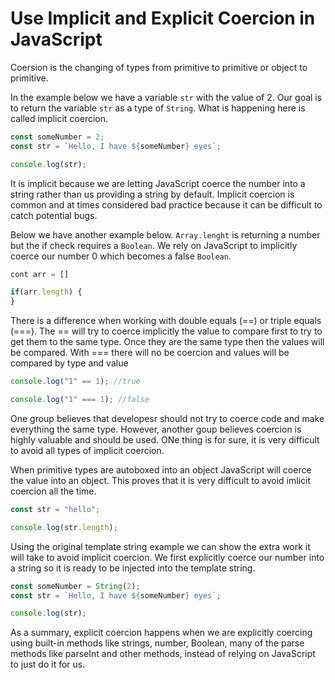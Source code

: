 # Use Implicit and Explicit Coercion in JavaScript

Coersion is the changing of types from primitive to primitive or object to primitive.

In the example below we have a variable `str` with the value of 2. Our goal is to return the variable `str` as a type of `String`. What is happening here is called implicit coercion.

```js
const someNumber = 2;
const str = `Hello, I have ${someNumber} eyes`;

console.log(str);
```

It is implicit because we are letting JavaScript coerce the number into a string rather than us providing a string by default. Implicit coercion is common and at times considered bad practice because it can be difficult to catch potential bugs.

Below we have another example below. `Array.lenght` is returning a number but the if check requires a `Boolean`. We rely on JavaScript to implicitly coerce our number 0 which becomes a false `Boolean`.

```js
cont arr = []

if(arr.length) {
}

```

There is a difference when working with double equals (==) or triple equals (===). The == will try to coerce implicitly the value to compare first to try to get them to the same type. Once they are the same type then the values will be compared. With === there will no be coercion and values will be compared by type and value

```js
console.log("1" == 1); //true

console.log("1" === 1); //false
```

One group believes that developesr should not try to coerce code and make everything the same type. However, another goup believes coercion is highly valuable and should be used. ONe thing is for sure, it is very difficult to avoid all types of implicit coercion.

When primitive types are autoboxed into an object JavaScript will coerce the value into an object. This proves that it is very difficult to avoid imlicit coercion all the time.

```js
const str = "hello";

console.log(str.length);
```

Using the original template string example we can show the extra work it will take to avoid implicit coercion. We first explicitly coerce our number into a string so it is ready to be injected into the template string.

```js
const someNumber = String(2);
const str = `Hello, I have ${someNumber} eyes`;

console.log(str);
```

As a summary, explicit coercion happens when we are explicitly coercing using built-in methods like strings, number, Boolean, many of the parse methods like parseInt and other methods, instead of relying on JavaScript to just do it for us.
